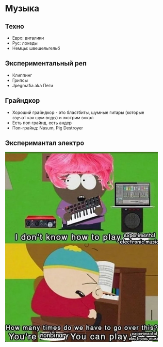 # Музыка

## Техно

- Евро: виталики
- Рус: локеды
- Немцы: швешельгельб

## Экспериментальный реп

- Клиппинг
- Грипсы
- Jpegmafia aka Пеги 

## Грайндкор

- Хороший грайндкор - это бластбиты, шумные гитары (которые звучат как шум воды) и экстрим вокал
- Есть поп грайнд, есть андер
- Поп-грайнд: Nasum, Pig Destroyer

## Эксперимантал электро

![](experimental-electronic-nonbinary.webp)